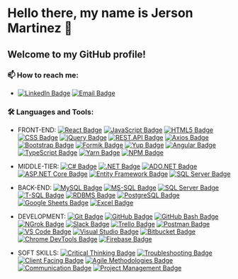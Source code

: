 # Hello there, my name is Jerson Martinez 👋 
## Welcome to my GitHub profile! 

### 📫 How to reach me:
- [![LinkedIn Badge](https://img.shields.io/badge/-Jerson_Martinez-blue?style=flat-square&logo=Linkedin&logoColor=white&link=https://www.linkedin.com/in/jerson-martinez-/)](https://www.linkedin.com/in/jerson-martinez-/)
  [![Email Badge](https://img.shields.io/badge/-jerson06221922%40gmail.com-red?style=flat-square&logo=Gmail&logoColor=white)](mailto:jerson06221922@gmail.com)

### 🛠 Languages and Tools:
- FRONT-END:
[![React Badge](https://img.shields.io/badge/-React.js-61DAFB?style=flat-square&logo=React&logoColor=white)](https://reactjs.org/)
[![JavaScript Badge](https://img.shields.io/badge/-JavaScript-F7DF1E?style=flat-square&logo=JavaScript&logoColor=black)](https://www.javascript.com/)
[![HTML5 Badge](https://img.shields.io/badge/-HTML5-E34F26?style=flat-square&logo=HTML5&logoColor=white)](https://developer.mozilla.org/en-US/docs/Web/HTML)
[![CSS Badge](https://img.shields.io/badge/-CSS-1572B6?style=flat-square&logo=CSS3&logoColor=white)](https://developer.mozilla.org/en-US/docs/Web/CSS)
[![jQuery Badge](https://img.shields.io/badge/-jQuery-0769AD?style=flat-square&logo=jQuery&logoColor=white)](https://jquery.com/)
[![REST.API Badge](https://img.shields.io/badge/-REST.API-2C3A42?style=flat-square&logo=API&logoColor=white)](https://restfulapi.net/)
[![Axios Badge](https://img.shields.io/badge/-Axios-61DAFB?style=flat-square&logo=React&logoColor=white)](https://axios-http.com/)
[![Bootstrap Badge](https://img.shields.io/badge/-Bootstrap-7952B3?style=flat-square&logo=Bootstrap&logoColor=white)](https://getbootstrap.com/)
[![Formik Badge](https://img.shields.io/badge/-Formik-61DAFB?style=flat-square&logo=React&logoColor=white)](https://formik.org/)
[![Yup Badge](https://img.shields.io/badge/-Yup-61DAFB?style=flat-square&logo=React&logoColor=white)](https://github.com/jquense/yup)
[![Angular Badge](https://img.shields.io/badge/-Angular-DD0031?style=flat-square&logo=Angular&logoColor=white)](https://angular.io/)
[![TypeScript Badge](https://img.shields.io/badge/-TypeScript-3178C6?style=flat-square&logo=TypeScript&logoColor=white)](https://www.typescriptlang.org/)
[![Yarn Badge](https://img.shields.io/badge/-Yarn-2C8EBB?style=flat-square&logo=Yarn&logoColor=white)](https://yarnpkg.com/)
[![NPM Badge](https://img.shields.io/badge/-NPM-CB3837?style=flat-square&logo=NPM&logoColor=white)](https://www.npmjs.com/)

- MIDDLE-TIER:
[![C# Badge](https://img.shields.io/badge/-C%23-239120?style=flat-square&logo=C%20Sharp&logoColor=white)](https://docs.microsoft.com/en-us/dotnet/csharp/)
[![.NET Badge](https://img.shields.io/badge/-.NET-512BD4?style=flat-square&logo=.NET&logoColor=white)](https://dotnet.microsoft.com/)
[![ADO.NET Badge](https://img.shields.io/badge/-ADO.NET-512BD4?style=flat-square&logo=.NET&logoColor=white)](https://docs.microsoft.com/en-us/dotnet/framework/data/adonet/)
[![ASP.NET Core Badge](https://img.shields.io/badge/-ASP.NET%20Core-512BD4?style=flat-square&logo=.NET&logoColor=white)](https://dotnet.microsoft.com/apps/aspnet)
[![Entity Framework Badge](https://img.shields.io/badge/-Entity%20Framework-512BD4?style=flat-square&logo=.NET&logoColor=white)](https://docs.microsoft.com/en-us/ef/)
[![SQL Server Badge](https://img.shields.io/badge/-SQL%20Server-CC2927?style=flat-square&logo=Microsoft%20SQL%20Server&logoColor=white)](https://www.microsoft.com/en-us/sql-server)

- BACK-END:
[![MySQL Badge](https://img.shields.io/badge/-MySQL-4479A1?style=flat-square&logo=MySQL&logoColor=white)](https://www.mysql.com/)
[![MS-SQL Badge](https://img.shields.io/badge/-MS--SQL-CC2927?style=flat-square&logo=Microsoft%20SQL%20Server&logoColor=white)](https://www.microsoft.com/en-us/sql-server)
[![SQL Server Badge](https://img.shields.io/badge/-SQL%20Server-CC2927?style=flat-square&logo=Microsoft%20SQL%20Server&logoColor=white)](https://www.microsoft.com/en-us/sql-server)
[![T-SQL Badge](https://img.shields.io/badge/-T--SQL-CC2927?style=flat-square&logo=Microsoft%20SQL%20Server&logoColor=white)](https://docs.microsoft.com/en-us/sql/t-sql/language-reference?view=sql-server-ver15)
[![RDBMS Badge](https://img.shields.io/badge/-RDBMS-003B57?style=flat-square&logoColor=white)](https://en.wikipedia.org/wiki/Relational_database_management_system)
[![PostgreSQL Badge](https://img.shields.io/badge/-PostgreSQL-336791?style=flat-square&logo=PostgreSQL&logoColor=white)](https://www.postgresql.org/)
[![Google Sheets Badge](https://img.shields.io/badge/-Google%20Sheets-34A853?style=flat-square&logo=Google%20Sheets&logoColor=white)](https://www.google.com/sheets/about/)
[![Excel Badge](https://img.shields.io/badge/-Excel-217346?style=flat-square&logo=Microsoft%20Excel&logoColor=white)](https://www.microsoft.com/en-us/microsoft-365/excel)

- DEVELOPMENT:
[![Git Badge](https://img.shields.io/badge/-Git-F05032?style=flat-square&logo=Git&logoColor=white)](https://git-scm.com/)
[![GitHub Badge](https://img.shields.io/badge/-GitHub-181717?style=flat-square&logo=GitHub&logoColor=white)](https://github.com/)
[![GitHub Bash Badge](https://img.shields.io/badge/-GitHub_Bash-4EAA25?style=flat-square&logo=GNU%20Bash&logoColor=white)](https://gnu-bash)
[![NGrok Badge](https://img.shields.io/badge/-NGrok-1F1E37?style=flat-square&logo=NGrok&logoColor=white)](https://ngrok.com/)
[![Slack Badge](https://img.shields.io/badge/-Slack-4A154B?style=flat-square&logo=Slack&logoColor=white)](https://slack.com/)
[![Trello Badge](https://img.shields.io/badge/-Trello-0079BF?style=flat-square&logo=Trello&logoColor=white)](https://trello.com/)
[![Postman Badge](https://img.shields.io/badge/-Postman-FF6C37?style=flat-square&logo=Postman&logoColor=white)](https://www.postman.com/)
[![VS Code Badge](https://img.shields.io/badge/-Visual%20Studio%20Code-007ACC?style=flat-square&logo=Visual%20Studio%20Code&logoColor=white)](https://code.visualstudio.com/)
[![Visual Studio Badge](https://img.shields.io/badge/-Visual%20Studio-5C2D91?style=flat-square&logo=Visual%20Studio&logoColor=white)](https://visualstudio.microsoft.com/)
[![Bitbucket Badge](https://img.shields.io/badge/-Bitbucket-0052CC?style=flat-square&logo=Bitbucket&logoColor=white)](https://bitbucket.org/)
[![Chrome DevTools Badge](https://img.shields.io/badge/-Chrome%20DevTools-333333?style=flat-square&logo=Google%20Chrome&logoColor=white)](https://developer.chrome.com/docs/devtools/)
[![Firebase Badge](https://img.shields.io/badge/-Firebase-F24E1E?style=flat-square&logo=Firebase&logoColor=white)](https://firebase.google.com/)

- SOFT SKILLS:
[![Critical Thinking Badge](https://img.shields.io/badge/-Critical%20Thinking-FF5733?style=flat-square&logoColor=white)](#)
[![Troubleshooting Badge](https://img.shields.io/badge/-Troubleshooting-00BFFF?style=flat-square&logoColor=white)](#)
[![Client Facing Badge](https://img.shields.io/badge/-Client%20Facing-FFD700?style=flat-square&logoColor=white)](#)
[![Agile Methodologies Badge](https://img.shields.io/badge/-Agile%20Methodologies-32CD32?style=flat-square&logoColor=white)](#)
[![Communication Badge](https://img.shields.io/badge/-Communication-800080?style=flat-square&logoColor=white)](#)
[![Project Management Badge](https://img.shields.io/badge/-Project%20Management-FFA500?style=flat-square&logoColor=white)](#)
